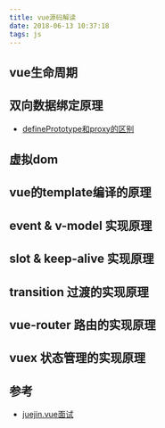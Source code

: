 ```yaml
---
title: vue源码解读
date: 2018-06-13 10:37:18
tags: js
---
```


## vue生命周期

## 双向数据绑定原理
- [definePrototype和proxy的区别](https://juejin.im/post/5acd0c8a6fb9a028da7cdfaf)

## 虚拟dom

## vue的template编译的原理

## event & v-model 实现原理

## slot & keep-alive 实现原理

## transition 过渡的实现原理

## vue-router 路由的实现原理

## vuex 状态管理的实现原理

## 参考
- [juejin.vue面试](https://juejin.im/post/5b19e81de51d454e907bd1c5)